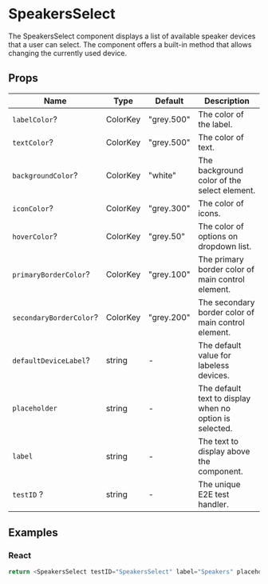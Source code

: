 # SpeakersSelect

The SpeakersSelect component displays a list of available speaker devices that a user can select. The component offers a built-in method that allows changing the currently used device.

## Props

| Name                    | Type     | Default    | Description                                             |
| ----------------------- | -------- | ---------- | ------------------------------------------------------- |
| `labelColor`?           | ColorKey | "grey.500" | The color of the label.                                 |
| `textColor`?            | ColorKey | "grey.500" | The color of text.                                      |
| `backgroundColor`?      | ColorKey | "white"    | The background color of the select element.             |
| `iconColor`?            | ColorKey | "grey.300" | The color of icons.                                     |
| `hoverColor`?           | ColorKey | "grey.50"  | The color of options on dropdown list.                  |
| `primaryBorderColor`?   | ColorKey | "grey.100" | The primary border color of main control element.       |
| `secondaryBorderColor`? | ColorKey | "grey.200" | The secondary border color of main control element.     |
| `defaultDeviceLabel`?   | string   | -          | The default value for labeless devices.                 |
| `placeholder`           | string   | -          | The default text to display when no option is selected. |
| `label`                 | string   | -          | The text to display above the component.                |
| `testID` ?              | string   | -          | The unique E2E test handler.                            |

## Examples

### React

```javascript
return <SpeakersSelect testID="SpeakersSelect" label="Speakers" placeholder="Speakers" />;
```
